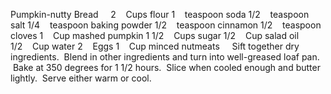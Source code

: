Pumpkin-nutty Bread
 
 
2    Cups flour
1    teaspoon soda
1/2    teaspoon salt
1/4    teaspoon baking powder
1/2    teaspoon cinnamon
1/2    teaspoon cloves
1    Cup mashed pumpkin
1 1/2    Cups sugar
1/2    Cup salad oil
1/2    Cup water
2    Eggs
1    Cup minced nutmeats
 
 
Sift together dry ingredients.  Blend in other ingredients and turn into well-greased loaf pan.  Bake at 350 degrees for 1 1/2 hours.  Slice when cooled enough and butter lightly.  Serve either warm or cool.
